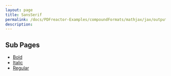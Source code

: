 ```yaml
---
layout: page
title: SansSerif
permalink: /docs/PDFreactor-Examples/compoundFormats/mathjax/jax/output/SVG/fonts/TeX/SansSerif/
description: 
---
```


## Sub Pages
* [Bold](/compare.html2pdf.tools/docs/PDFreactor-Examples/compoundFormats/mathjax/jax/output/SVG/fonts/TeX/SansSerif/Bold/)
* [Italic](/compare.html2pdf.tools/docs/PDFreactor-Examples/compoundFormats/mathjax/jax/output/SVG/fonts/TeX/SansSerif/Italic/)
* [Regular](/compare.html2pdf.tools/docs/PDFreactor-Examples/compoundFormats/mathjax/jax/output/SVG/fonts/TeX/SansSerif/Regular/)




